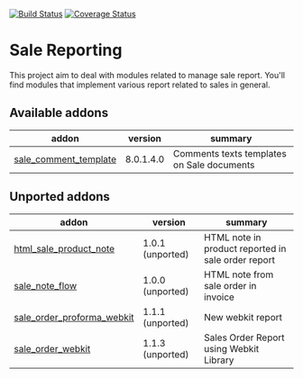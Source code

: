 [![Build Status](https://travis-ci.org/OCA/sale-reporting.svg?branch=8.0)](https://travis-ci.org/OCA/sale-reporting)
[![Coverage Status](https://coveralls.io/repos/OCA/sale-reporting/badge.png?branch=8.0)](https://coveralls.io/r/OCA/sale-reporting?branch=8.0)

Sale Reporting
==============

This project aim to deal with modules related to manage sale report.
You'll find modules that implement various report related to sales in general.

[//]: # (addons)
Available addons
----------------
addon | version | summary
--- | --- | ---
[sale_comment_template](sale_comment_template/) | 8.0.1.4.0 | Comments texts templates on Sale documents

Unported addons
---------------
addon | version | summary
--- | --- | ---
[html_sale_product_note](__unported__/html_sale_product_note/) | 1.0.1 (unported) | HTML note in product reported in sale order report
[sale_note_flow](__unported__/sale_note_flow/) | 1.0.0 (unported) | HTML note from sale order in invoice
[sale_order_proforma_webkit](__unported__/sale_order_proforma_webkit/) | 1.1.1 (unported) | New webkit report
[sale_order_webkit](__unported__/sale_order_webkit/) | 1.1.3 (unported) | Sales Order Report using Webkit Library

[//]: # (end addons)
